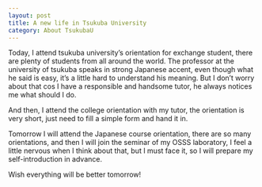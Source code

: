 ```yaml
---
layout: post
title: A new life in Tsukuba University
category: About TsukubaU
---
```



Today, I attend tsukuba university’s orientation for exchange student, there are plenty of students from all around the world. The professor at the university of tsukuba speaks in strong Japanese accent, even though what he said is easy, it’s a little hard to understand his meaning. But I don’t worry about that cos I have a responsible and handsome tutor, he always notices me what should I do.

And then, I attend the college orientation with my tutor, the orientation is very short, just need to fill a simple form and hand it in.

Tomorrow I will attend the Japanese course orientation, there are so many orientations, and then I will join the seminar of my OSSS laboratory, I feel a little nervous when I think about that, but I must face it, so I will prepare my self-introduction in advance.

Wish everything will be better tomorrow!

